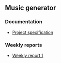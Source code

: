 ## Music generator

### Documentation

- [Project specification](https://github.com/sannilatvala/music-generator/blob/main/documentation/projectspecification.md)

### Weekly reports

- [Weekly report 1](https://github.com/sannilatvala/music-generator/blob/main/documentation/weeklyreports/weeklyreport1.md)
